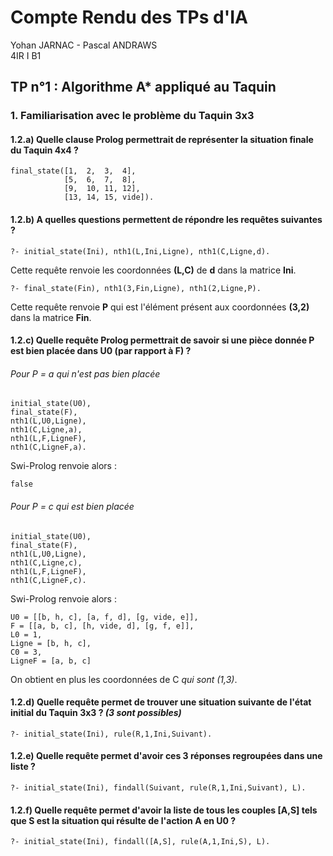 # Compte Rendu des TPs d'IA

Yohan JARNAC - Pascal ANDRAWS  
4IR I B1

## TP n°1 : Algorithme A* appliqué au Taquin

### 1. Familiarisation avec le problème du Taquin 3x3

#### 1.2.a) Quelle clause Prolog permettrait de représenter la situation finale du Taquin 4x4 ?
```
final_state([1,  2,  3,  4],
            [5,  6,  7,  8],
            [9,  10, 11, 12],
            [13, 14, 15, vide]).
```

#### 1.2.b) A quelles questions permettent de répondre les requêtes suivantes ?
```
?- initial_state(Ini), nth1(L,Ini,Ligne), nth1(C,Ligne,d).
```
Cette requête renvoie les coordonnées __(L,C)__ de __d__ dans la matrice __Ini__.  

```
?- final_state(Fin), nth1(3,Fin,Ligne), nth1(2,Ligne,P).
```
Cette requête renvoie __P__ qui est l'élément présent aux coordonnées __(3,2)__ dans la matrice __Fin__.  

#### 1.2.c) Quelle requête Prolog permettrait de savoir si une pièce donnée P est bien placée dans U0 (par rapport à F) ?
###### Pour P = a qui n'est pas bien placée
```
initial_state(U0),
final_state(F),
nth1(L,U0,Ligne),
nth1(C,Ligne,a),
nth1(L,F,LigneF),
nth1(C,LigneF,a).
```
Swi-Prolog renvoie alors :
```
false
```
###### Pour P = c qui est bien placée
```
initial_state(U0),
final_state(F),
nth1(L,U0,Ligne),
nth1(C,Ligne,c),
nth1(L,F,LigneF),
nth1(C,LigneF,c).
```
Swi-Prolog renvoie alors :
```
U0 = [[b, h, c], [a, f, d], [g, vide, e]],
F = [[a, b, c], [h, vide, d], [g, f, e]],
L0 = 1,
Ligne = [b, h, c],
C0 = 3,
LigneF = [a, b, c]
```
On obtient en plus les coordonnées de C *qui sont (1,3)*.

#### 1.2.d) Quelle requête permet de trouver une situation suivante de l'état initial du Taquin 3x3 ? *(3 sont possibles)*
```
?- initial_state(Ini), rule(R,1,Ini,Suivant).
```

#### 1.2.e) Quelle requête permet d'avoir ces 3 réponses regroupées dans une liste ? 
```
?- initial_state(Ini), findall(Suivant, rule(R,1,Ini,Suivant), L).
```

#### 1.2.f) Quelle requête permet d'avoir la liste de tous les couples [A,S] tels que S est la situation qui résulte de l'action A en U0 ?
```
?- initial_state(Ini), findall([A,S], rule(A,1,Ini,S), L).
```
